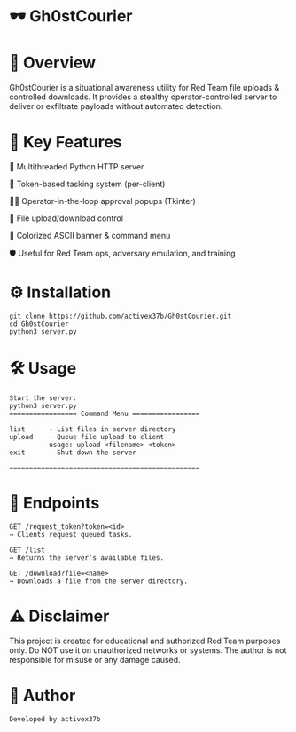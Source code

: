 # 🕶️ Gh0stCourier

# 🚀 Overview

Gh0stCourier is a situational awareness utility for Red Team file uploads & controlled downloads.
It provides a stealthy operator-controlled server to deliver or exfiltrate payloads without automated detection.

# 🔹 Key Features

📡 Multithreaded Python HTTP server

🔑 Token-based tasking system (per-client)

👨‍💻 Operator-in-the-loop approval popups (Tkinter)

📁 File upload/download control

🎨 Colorized ASCII banner & command menu

🛡️ Useful for Red Team ops, adversary emulation, and training


# ⚙️ Installation
    git clone https://github.com/activex37b/Gh0stCourier.git
    cd Gh0stCourier
    python3 server.py


# 🛠️ Usage
    Start the server:
    python3 server.py
    ================= Command Menu =================

    list      - List files in server directory
    upload    - Queue file upload to client
              usage: upload <filename> <token>
    exit      - Shut down the server

    ================================================

# 📡 Endpoints

    GET /request_token?token=<id>
    → Clients request queued tasks.

    GET /list
    → Returns the server’s available files.

    GET /download?file=<name>
    → Downloads a file from the server directory.


# ⚠️ Disclaimer

This project is created for educational and authorized Red Team purposes only.
Do NOT use it on unauthorized networks or systems.
The author is not responsible for misuse or any damage caused.


# 👤 Author

    Developed by activex37b

  


